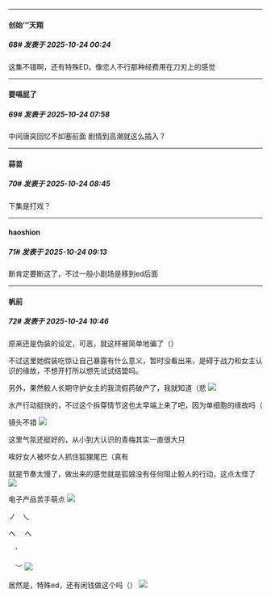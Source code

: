 ﻿
*****

####  创始’’’天翔  
##### 68#       发表于 2025-10-24 00:24

这集不错啊，还有特殊ED。像恋人不行那种经费用在刀刃上的感觉


*****

####  要嗝屁了  
##### 69#       发表于 2025-10-24 07:58

中间唐突回忆不如塞前面 剧情到高潮就这么插入？


*****

####  蒜苗  
##### 70#       发表于 2025-10-24 08:45

下集是打戏？


*****

####  haoshion  
##### 71#       发表于 2025-10-24 09:13

断肯定要断这了，不过一般小剧场是移到ed后面


*****

####  帆前  
##### 72#       发表于 2025-10-24 10:46

原来还是伪装的设定，可恶，就这样被简单地骗了（）

不过这里她假装吃惊让自己暴露有什么意义，暂时没看出来，是碍于战力和女主认识的缘故，不想开打所以想先试试结盟吗。

另外，果然鲛人长期守护女主的我流假药破产了，我就知道（悲
<img src="https://p.sda1.dev/28/1bb3c8694eca74e9cefe0567f2138e5b/1000023341.jpg" referrerpolicy="no-referrer">

水产行动挺快的，不过这个拆穿情节这也太早端上来了吧，因为单细胞的缘故吗（

镜头不错
<img src="https://p.sda1.dev/28/9cb3c5dc1039000b4d453cdd600bcfbe/1000023342.jpg" referrerpolicy="no-referrer">

这里气氛还挺好的，从小到大认识的青梅其实一直很大只

唉好女人被坏女人抓住狐狸尾巴（真有

就是节奏太慢了，做出来的感觉就是狐娘没有任何阻止鲛人的行动，这点太怪了
<img src="https://p.sda1.dev/28/cd89141d3b42c5156f6f2744526d0de8/1000023343.jpg" referrerpolicy="no-referrer">

电子产品苦手萌点
<img src="https://p.sda1.dev/28/26c2f0a7de0677e20079d93bc9367024/1000023333.jpg" referrerpolicy="no-referrer">

ノ　乀

ヘ　 へ

　′

　﹀
<img src="https://p.sda1.dev/28/7abfa40b8706c4c6a3926d4a7e8862ad/1000023332.jpg" referrerpolicy="no-referrer">

居然是，特殊ed，还有闲钱做这个吗（）
<img src="https://p.sda1.dev/28/5bf39cc7a40ec22008d95c6d60fe89aa/1000023340.jpg" referrerpolicy="no-referrer">

